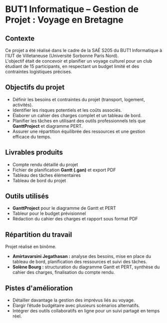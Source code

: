 # BUT1 Informatique – Gestion de Projet : Voyage en Bretagne

## Contexte

Ce projet a été réalisé dans le cadre de la SAÉ S205 du BUT1 Informatique à l'IUT de Villetaneuse (Université Sorbonne Paris Nord).  
L'objectif était de concevoir et planifier un voyage culturel pour un club étudiant de 15 participants, en respectant un budget limité et des contraintes logistiques précises.

## Objectifs du projet

- Définir les besoins et contraintes du projet (transport, logement, activités).
- Identifier les risques potentiels et les coûts associés.
- Élaborer un cahier des charges complet et un tableau de bord.
- Planifier les tâches en utilisant des outils professionnels tels que **GanttProject** et diagramme PERT.
- Assurer une répartition équilibrée des ressources et une gestion efficace du temps.

## Livrables produits

- Compte rendu détaillé du projet
- Fichier de planification **Gantt (.gan)** et export PDF
- Tableau des tâches élémentaires
- Tableau de bord du projet

## Outils utilisés

- **GanttProject** pour le diagramme de Gantt et PERT
- Tableur pour le budget prévisionnel
- Rédaction du cahier des charges et rapport sous format PDF

## Répartition du travail

Projet réalisé en binôme.  
- **Amirtavarsini Jegathasan :** analyse des besoins, mise en place du tableau de bord, planification des ressources et suivi des tâches.
- **Solène Bourg :** structuration du diagramme Gantt et PERT, synthèse du cahier des charges, finalisation du compte rendu.

## Pistes d'amélioration

- Détailler davantage la gestion des imprévus liés au voyage.
- Élargir l’étude budgétaire avec plusieurs scénarios alternatifs.
- Intégrer des outils collaboratifs en ligne pour un suivi partagé en temps réel.


